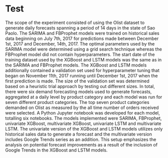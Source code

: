 # Test

The scope of the experiment consisted of using the Olist dataset to generate daily forecasts spanning a period of 14 days in the state of Sao Paolo. The SARIMA and FBProphet models were trained on historical sales data beginning on July 7th, 2017 for predictions made between December 1st, 2017 and December, 14th, 2017. The optimal parameters used by the SARIMA model were determined using a grid search technique whereas the FBProphet model did not contain hyperparameters. The start date of the training dataset used by the XGBoost and LSTM models was the same as in the SARIMA and FBProphet models. The XGBoost and LSTM models additionally contained a validation set used for hyperparameter tuning that began on November 11th, 2017 running until December 1st, 2017 when the first prediction is made. The size of the validation set was determined based on a heuristic trial approach by testing out different sizes. In total, there were six demand forecasting models used to generate forecasts, aggregated at a daily level by product category and each model was run for seven different product categories. The top seven product categories demanded on Olist as measured by the all time number of orders received were selected. A Python Jupyter notebook was developed for each model, totalling six notebooks. The models implemented were SARIMA, FBProphet, univariate XGBoost, multivariate XGBoost, univariate LSTM and multivariate LSTM. The univariate version of the XGBoost and LSTM models utilizes only historical sales data to generate a forecast and the multivariate version includes Google Trends series as an addition. This setup emphasizes the analysis on potential forecast improvements as a result of the inclusion of Google Trends in the XGBoost and LSTM models. 
